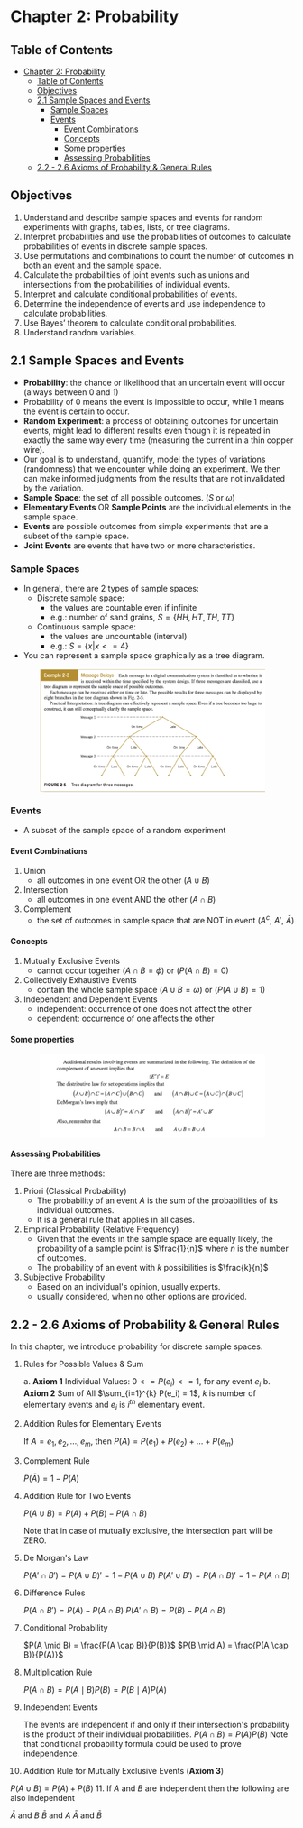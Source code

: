 # Chapter 2: Probability

## Table of Contents

- [Chapter 2: Probability](#chapter-2-probability)
  - [Table of Contents](#table-of-contents)
  - [Objectives](#objectives)
  - [2.1 Sample Spaces and Events](#21-sample-spaces-and-events)
    - [Sample Spaces](#sample-spaces)
    - [Events](#events)
      - [Event Combinations](#event-combinations)
      - [Concepts](#concepts)
      - [Some properties](#some-properties)
      - [Assessing Probabilities](#assessing-probabilities)
  - [2.2 - 2.6 Axioms of Probability \& General Rules](#22---26-axioms-of-probability--general-rules)

## Objectives

1. Understand and describe sample spaces and events for random experiments with graphs, tables, lists, or tree diagrams.
2. Interpret probabilities and use the probabilities of outcomes to calculate probabilities of events in discrete sample spaces.
3. Use permutations and combinations to count the number of outcomes in both an event and the sample space.
4. Calculate the probabilities of joint events such as unions and intersections from the probabilities of individual events.
5. Interpret and calculate conditional probabilities of events.
6. Determine the independence of events and use independence to calculate probabilities.
7. Use Bayes’ theorem to calculate conditional probabilities.
8. Understand random variables.

## 2.1 Sample Spaces and Events

- **Probability**: the chance or likelihood that an uncertain event will occur (always between 0 and 1)
- Probability of 0 means the event is impossible to occur, while 1 means the event is certain to occur.
- **Random Experiment**: a process of obtaining outcomes for uncertain events, might lead to different results even though it is repeated in exactly the same way every time (measuring the current in a thin copper wire).
- Our goal is to understand, quantify, model the types of variations (randomness) that we encounter while doing an experiment. We then can make informed judgments from the results that are not invalidated by the variation.
- **Sample Space**: the set of all possible outcomes. ($S$ or $\omega$)
- **Elementary Events** OR **Sample Points** are the individual elements in the sample space.
- **Events** are possible outcomes from simple experiments that are a subset of the sample space.
- **Joint Events** are events that have two or more characteristics.

### Sample Spaces

- In general, there are 2 types of sample spaces:
  - Discrete sample space: 
    - the values are countable even if infinite
    - e.g.: number of sand grains, $S = \{HH, HT, TH, TT\}$
  - Continuous sample space:
    - the values are uncountable (interval)
    - e.g.: $S = \{x | x <= 4 \}$
- You can represent a sample space graphically as a tree diagram.

<img src="images/tree-diagram.png" alt="tree diagram" style="display: block; margin: 0 auto; width: 400px;"/>

### Events

- A subset of the sample space of a random experiment

#### Event Combinations

1. Union
   - all outcomes in one event OR the other ($A \cup B$)
2. Intersection
   - all outcomes in one event AND the other ($A \cap B$)
3. Complement
   - the set of outcomes in sample space that are NOT in event ($A^c$, $A'$, $\bar{A}$)

#### Concepts

1. Mutually Exclusive Events
   - cannot occur together ($A \cap B = \phi$) or ($P(A \cap B) = 0$)
2. Collectively Exhaustive Events
   - contain the whole sample space ($A \cup B = \omega$) or ($P(A \cup B) = 1$)
3. Independent and Dependent Events
   - independent: occurrence of one does not affect the other
   - dependent: occurrence of one affects the other

#### Some properties

<img src="images/events-properties.png" alt="events properties" style="display: block; margin: 0 auto; width: 400px;"/>

#### Assessing Probabilities

There are three methods:

   1. Priori (Classical Probability)
      - The probability of an event $A$ is the sum of the probabilities of its individual outcomes.
      - It is a general rule that applies in all cases.
   2. Empirical Probability (Relative Frequency)
      - Given that the events in the sample space are equally likely, the probability of a sample point is $\frac{1}{n}$ where $n$ is the number of outcomes.
      - The probability of an event with $k$ possibilities is $\frac{k}{n}$
   3. Subjective Probability
      - Based on an individual's opinion, usually experts.
      - usually considered, when no other options are provided.

## 2.2 - 2.6 Axioms of Probability & General Rules

In this chapter, we introduce probability for discrete sample spaces.

1. Rules for Possible Values & Sum

   a. **Axiom 1** Individual Values:
      $0 <= P(e_i) <= 1$, for any event $e_i$
   b. **Axiom 2** Sum of All
      $\sum_{i=1}^{k} P(e_i) = 1$, $k$ is number of elementary events and $e_i$ is $i^{th}$ elementary event.

2. Addition Rules for Elementary Events

   If $A = {e_1, e_2, \ldots, e_m}$, then $P(A) = P(e_1) + P(e_2) + \ldots + P(e_m)$

3. Complement Rule

   $P(\bar{A}) = 1 - P(A)$

4. Addition Rule for Two Events

   $P(A \cup B) = P(A) + P(B) - P(A \cap B)$

   Note that in case of mutually exclusive, the intersection part will be ZERO.

5. De Morgan's Law

   $P(A' \cap B') = P(A \cup B)' = 1 - P(A \cup B)$
   $P(A' \cup B') = P(A \cap B)' = 1 - P(A \cap B)$

6. Difference Rules

   $P(A \cap B') = P(A) - P(A \cap B)$
   $P(A' \cap B) = P(B) - P(A \cap B)$

7. Conditional Probability

   $P(A \mid B) = \frac{P(A \cap B)}{P(B)}$
   $P(B \mid A) = \frac{P(A \cap B)}{P(A)}$

8. Multiplication Rule

   $P(A \cap B) = P(A \mid B) P(B) = P(B \mid A) P(A)$

9. Independent Events

   The events are independent if and only if their intersection's probability is the product of their individual probabilities.
   $P(A \cap B) = P(A) P(B)$
   Note that conditional probability formula could be used to prove independence.

10. Addition Rule for Mutually Exclusive Events (**Axiom 3**)

   $P(A \cup B) = P(A) + P(B)$
11. If $A$ and $B$ are independent then the following are also independent

   $\bar{A}$ and $B$
   $\bar{B}$ and $A$
   $\bar{A}$ and $\bar{B}$
